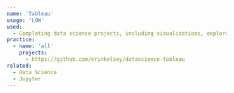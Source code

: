 ```yaml
---
name: 'Tableau'
usage: 'LOW'
used:
  - Completing data science projects, including visualizations, explorations and predictions
practice:
  - name: 'all'
    projects:
      - https://github.com/erinkelsey/datascience-tableau
related:
  - Data Science
  - Jupyter
---
```

